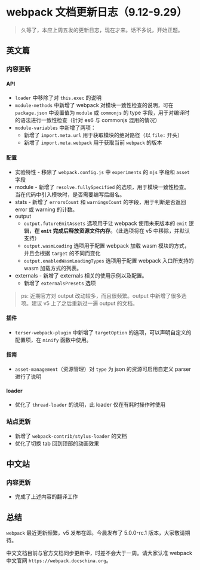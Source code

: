 # webpack 文档更新日志（9.12-9.29）

> 久等了，本应上周五发的更新日志，现在才来。话不多说，开始正题。

## 英文篇

### 内容更新

#### API

* `loader` 中移除了对 `this.exec` 的说明
* `module-methods` 中新增了 webpack 对模块一致性检查的说明，可在 `package.json` 中设置值为 `module` 或 `commonjs` 的 type 字段，用于对编译时的语法进行一致性检查（针对 es6 与 commonjs 混用的情况）
* `module-variables` 中新增了两项：
  * 新增了 `import.meta.url` 用于获取模块的绝对路径（以 `file:` 开头）
  * 新增了 `import.meta.webpack` 用于获取当前 `webpack` 的版本

#### 配置

* 实验特性 - 移除了 `webpack.config.js` 中 `experiments` 的 `mjs` 字段和 `asset` 字段
* module - 新增了 `resolve.fullySpecified` 的选项，用于模块一致性检查。当在代码中引入模块时，是否需要编写后缀名。
* stats - 新增了 `errorsCount` 和 `warningsCount` 的字段，用于判断是否返回 error 或 warning 的计数。
* output
  * `output.futureEmitAssets` 选项用于让 webpack 使用未来版本的 `emit` 逻辑，**在 `emit` 完成后释放资源文件内存**。（此选项将在 v5 中移除，并默认支持）
  * `output.wasmLoading` 选项用于配置 webpack 加载 wasm 模块的方式，并且会根据 `target` 的不同而变化
  * `output.enabledWasmLoadingTypes` 选项用于配置 webpack 入口所支持的 wasm 加载方式的列表。
* externals - 新增了 externals 相关的使用示例以及配置。
  * 新增了 `externalsPresets` 选项

> ps: 近期官方对 output 改动较多，而且很频繁。output 中新增了很多选项。建议 v5 上了之后重新过一遍 output 的文档。

#### 插件

* `terser-webpack-plugin` 中新增了 `targetOption` 的选项，可以声明自定义的配置项，在 `minify` 函数中使用。

#### 指南

* `asset-management`（资源管理）对 `type` 为 json 的资源可启用自定义 parser 进行了说明

#### loader

* 优化了 `thread-loader` 的说明，此 loader 仅在有耗时操作时使用

### 站点更新

* 新增了 `webpack-contrib/stylus-loader` 的文档
* 优化了切换 tab 回到顶部的动画效果

## 中文站

### 内容更新

* 完成了上述内容的翻译工作

## 总结

`webpack` 最近更新频繁，v5 发布在即。今晨发布了 5.0.0-rc.1 版本，大家敬请期待。

中文文档目前与官方文档同步更新中，时差不会大于一周。请大家认准 webpack 中文官网 `https://webpack.docschina.org`。
